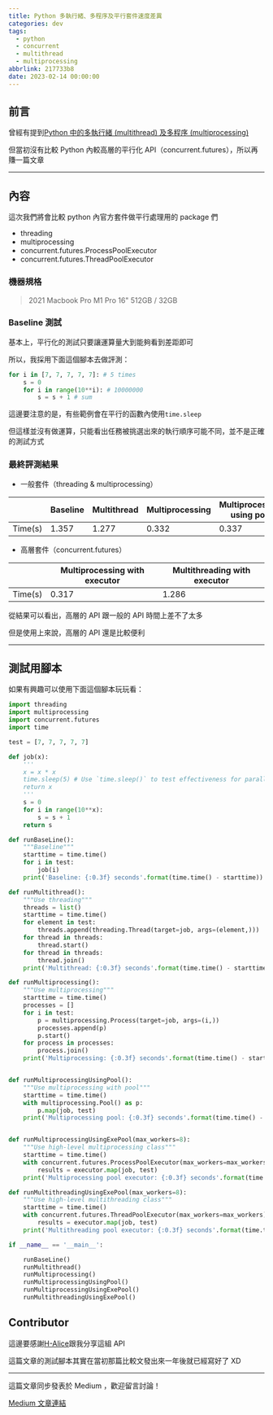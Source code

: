 ```yaml
---
title: Python 多執行緒、多程序及平行套件速度差異
categories: dev
tags:
  - python
  - concurrent
  - multithread
  - multiprocessing
abbrlink: 217733b8
date: 2023-02-14 00:00:00
---
```


## 前言

曾經有提到[Python 中的多執行緒 (multithread) 及多程序 (multiprocessing)](https://natlee.github.io/Blog/posts/4162982688/)

但當初沒有比較 Python 內較高層的平行化 API（concurrent.futures），所以再賺一篇文章

---

<!--more-->

## 內容

這次我們將會比較 python 內官方套件做平行處理用的 package 們

- threading
- multiprocessing
- concurrent.futures.ProcessPoolExecutor
- concurrent.futures.ThreadPoolExecutor

### 機器規格

> 2021 Macbook Pro M1 Pro 16" 512GB / 32GB

### Baseline 測試

基本上，平行化的測試只要讓運算量大到能夠看到差距即可

所以，我採用下面這個腳本去做評測：

```python
for i in [7, 7, 7, 7, 7]: # 5 times
    s = 0
    for i in range(10**i): # 10000000
        s = s + 1 # sum
```

這邊要注意的是，有些範例會在平行的函數內使用`time.sleep`

但這樣並沒有做運算，只能看出任務被挑選出來的執行順序可能不同，並不是正確的測試方式

### 最終評測結果

- 一般套件（threading & multiprocessing）

|         | Baseline | Multithread | Multiprocessing | Multiprocessing using pool |
| ------- | -------- | ----------- | --------------- | -------------------------- |
| Time(s) | 1.357    | 1.277       | 0.332           | 0.337                      |

- 高層套件（concurrent.futures）

|         | Multiprocessing with executor | Multithreading with executor |
| ------- | ----------------------------- | ---------------------------- |
| Time(s) | 0.317                         | 1.286                        |

從結果可以看出，高層的 API 跟一般的 API 時間上差不了太多

但是使用上來說，高層的 API 還是比較便利

---

## 測試用腳本

如果有興趣可以使用下面這個腳本玩玩看：

```python
import threading
import multiprocessing
import concurrent.futures
import time

test = [7, 7, 7, 7, 7]

def job(x):
    '''
    x = x * x
    time.sleep(5) # Use `time.sleep()` to test effectiveness for paralleling is a wrong example.
    return x
    '''
    s = 0
    for i in range(10**x):
        s = s + 1
    return s

def runBaseLine():
    """Baseline"""
    starttime = time.time()
    for i in test:
        job(i)
    print('Baseline: {:0.3f} seconds'.format(time.time() - starttime))

def runMultithread():
    """Use threading"""
    threads = list()
    starttime = time.time()
    for element in test:
        threads.append(threading.Thread(target=job, args=(element,)))
    for thread in threads:
        thread.start()
    for thread in threads:
        thread.join()
    print('Multithread: {:0.3f} seconds'.format(time.time() - starttime))

def runMultiprocessing():
    """Use multiprocessing"""
    starttime = time.time()
    processes = []
    for i in test:
        p = multiprocessing.Process(target=job, args=(i,))
        processes.append(p)
        p.start()
    for process in processes:
        process.join()
    print('Multiprocessing: {:0.3f} seconds'.format(time.time() - starttime))


def runMultiprocessingUsingPool():
    """Use multiprocessing with pool"""
    starttime = time.time()
    with multiprocessing.Pool() as p:
        p.map(job, test)
    print('Multiprocessing pool: {:0.3f} seconds'.format(time.time() - starttime))


def runMultiprocessingUsingExePool(max_workers=8):
    """Use high-level multiprocessing class"""
    starttime = time.time()
    with concurrent.futures.ProcessPoolExecutor(max_workers=max_workers) as executor:
        results = executor.map(job, test)
    print('Multiprocessing pool executor: {:0.3f} seconds'.format(time.time() - starttime))

def runMultithreadingUsingExePool(max_workers=8):
    """Use high-level multithreading class"""
    starttime = time.time()
    with concurrent.futures.ThreadPoolExecutor(max_workers=max_workers) as executor:
        results = executor.map(job, test)
    print('Multithreading pool executor: {:0.3f} seconds'.format(time.time() - starttime))

if __name__ == '__main__':

    runBaseLine()
    runMultithread()
    runMultiprocessing()
    runMultiprocessingUsingPool()
    runMultiprocessingUsingExePool()
    runMultithreadingUsingExePool()

```

## Contributor

這邊要感謝[H-Alice](https://github.com/H-Alice)跟我分享這組 API

這篇文章的測試腳本其實在當初那篇比較文發出來一年後就已經寫好了 XD

---

這篇文章同步發表於 Medium ，歡迎留言討論！

[Medium 文章連結](https://medium.com/@natlee_/python-%E5%A4%9A%E5%9F%B7%E8%A1%8C%E7%B7%92-%E5%A4%9A%E7%A8%8B%E5%BA%8F%E5%8F%8A%E5%B9%B3%E8%A1%8C%E5%A5%97%E4%BB%B6%E9%80%9F%E5%BA%A6%E5%B7%AE%E7%95%B0-755f889020a3)
